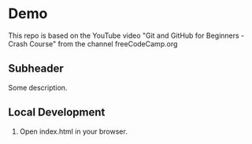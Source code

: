 # Demo

This repo is based on the YouTube video "Git and GitHub for Beginners - Crash Course" from the channel freeCodeCamp.org

## Subheader

Some description.

## Local Development

1. Open index.html in your browser.
